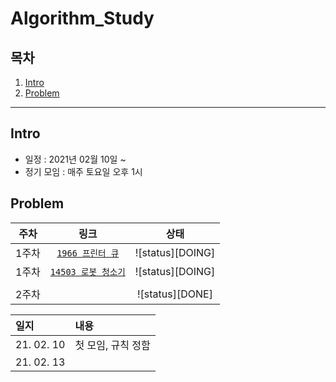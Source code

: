# Algorithm_Study

## 목차
1. [Intro](#Intro)
2. [Problem](#Problem)

---

## Intro

* 일정 : 2021년 02월 10일 ~ 
* 정기 모임 : 매주 토요일 오후 1시


## Problem

|   주차  | 링크                                                 | 상태            |
|  :--:  | :-------------------------------------------------: | :-------------:|
|  1주차  | [`1966 프린터 큐`](https://www.acmicpc.net/problem/1966) | ![status][DOING] |
|  1주차  | [`14503 로봇 청소기`](https://www.acmicpc.net/problem/14503) | ![status][DOING] |
|                                                                                                                                                           |
|  2주차  | | ![status][DONE] | | ![status][DONE]  |
                                                                                                                                              

|   일지  | 내용                                                 |
|  :--  | :------------------------------------------------- |
|  21. 02. 10  | 첫 모임, 규칙 정함 |
|  21. 02. 13  |  |


